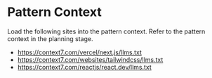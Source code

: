 # Pattern Context

Load the following sites into the pattern context.  Refer to the pattern context in the planning stage.

- https://context7.com/vercel/next.js/llms.txt
- https://context7.com/websites/tailwindcss/llms.txt
- https://context7.com/reactjs/react.dev/llms.txt
